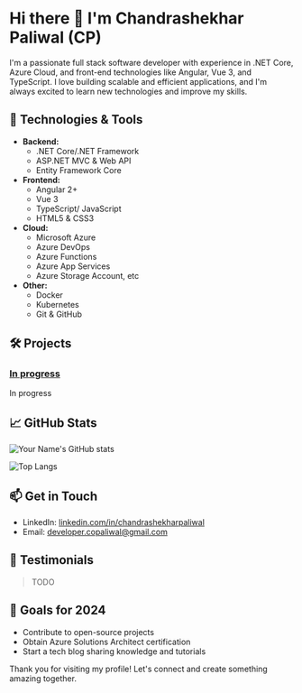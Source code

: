 # Hi there 👋 I'm Chandrashekhar Paliwal (CP)


I'm a passionate full stack software developer with experience in .NET Core, Azure Cloud, and front-end technologies like Angular, Vue 3, and TypeScript. I love building scalable and efficient applications, and I'm always excited to learn new technologies and improve my skills.

## 🔧 Technologies & Tools

- **Backend:** 
  - .NET Core/.NET Framework
  - ASP.NET MVC & Web API
  - Entity Framework Core
- **Frontend:**
  - Angular 2+
  - Vue 3
  - TypeScript/ JavaScript
  - HTML5 & CSS3
- **Cloud:**
  - Microsoft Azure
  - Azure DevOps
  - Azure Functions
  - Azure App Services
  - Azure Storage Account, etc
- **Other:**
  - Docker
  - Kubernetes
  - Git & GitHub

## 🛠️ Projects

### [In progress](https://github.com/yourusername/project1)
In progress

## 📈 GitHub Stats

![Your Name's GitHub stats](https://github-readme-stats.vercel.app/api?username=developer-copaliwal&show_icons=true&theme=radical)

![Top Langs](https://github-readme-stats.vercel.app/api/top-langs/?username=developer-copaliwal&layout=compact&theme=radical)

## 📫 Get in Touch

- LinkedIn: [linkedin.com/in/chandrashekharpaliwal](https://www.linkedin.com/in/chandrashekharpaliwal)
- Email: [developer.copaliwal@gmail.com](mailto:developer.copaliwal@gmail.com)

## 🌟 Testimonials

> TODO

## 🎯 Goals for 2024

- Contribute to open-source projects
- Obtain Azure Solutions Architect certification
- Start a tech blog sharing knowledge and tutorials

Thank you for visiting my profile! Let's connect and create something amazing together.
